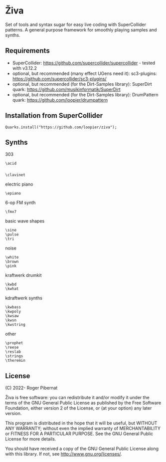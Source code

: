 # Živa

Set of tools and syntax sugar for easy live coding with SuperCollider patterns.
A general purpose framework for smoothly playing samples and synths.

## Requirements

* SuperCollider: https://github.com/supercollider/supercollider - tested with v3.12.2
* optional, but recommended (many effect UGens need it): sc3-plugins: https://github.com/supercollider/sc3-plugins/
* optional, but recommended (for the Dirt-Samples library): SuperDirt quark: https://github.com/musikinformatik/SuperDirt
* optional, but recommended (for the Dirt-Samples library): DrumPattern quark: https://github.com/loopier/drumpattern

## Installation from SuperCollider
```
Quarks.install("https://github.com/loopier/ziva");
```

## Synths

303
```
\acid
```
###
```
\clavinet
```
electric piano
```
\epiano
```
6-op FM synth
```
\fmx7
```

basic wave shapes
```
\sine
\pulse
\tri
```

noise
```
\white
\brown
\pink
```

kraftwerk drumkit
```
\kwbd
\kwhat
```
kdraftwerk synths
```
\kwbass
\kwpoly
\kwsaw
\kwsn
\kwstring
```

other
```
\prophet
\reese
\reslab
\strings
\theremin
 ```
 
## License
(C) 2022- Roger Pibernat

Živa is free software: you can redistribute it and/or modify it
under the terms of the GNU General Public License as published by the
Free Software Foundation, either version 2 of the License, or (at your
option) any later version.

This program is distributed in the hope that it will be useful, but
WITHOUT ANY WARRANTY; without even the implied warranty of
MERCHANTABILITY or FITNESS FOR A PARTICULAR PURPOSE.  See the GNU
General Public License for more details.

You should have received a copy of the GNU General Public License
along with this library.  If not, see <http://www.gnu.org/licenses/>.
